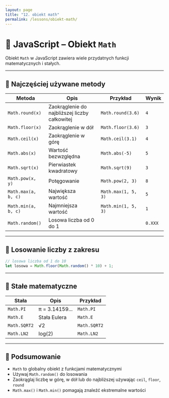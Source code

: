 ```yaml
---
layout: page
title: "12. obiekt math"
permalink: /lessons/obiekt-math/
---
```


# 🧮 JavaScript – Obiekt `Math`

Obiekt `Math` w JavaScript zawiera wiele przydatnych funkcji matematycznych i stałych.

---

## 🔹 Najczęściej używane metody

| Metoda               | Opis                             | Przykład            | Wynik     |
|----------------------|----------------------------------|---------------------|-----------|
| `Math.round(x)`      | Zaokrąglenie do najbliższej liczby całkowitej | `Math.round(3.6)` | `4`       |
| `Math.floor(x)`      | Zaokrąglenie w dół               | `Math.floor(3.6)`   | `3`       |
| `Math.ceil(x)`       | Zaokrąglenie w górę              | `Math.ceil(3.1)`    | `4`       |
| `Math.abs(x)`        | Wartość bezwzględna              | `Math.abs(-5)`      | `5`       |
| `Math.sqrt(x)`       | Pierwiastek kwadratowy           | `Math.sqrt(9)`      | `3`       |
| `Math.pow(x, y)`     | Potęgowanie                      | `Math.pow(2, 3)`    | `8`       |
| `Math.max(a, b, c)`  | Największa wartość               | `Math.max(1, 5, 3)` | `5`       |
| `Math.min(a, b, c)`  | Najmniejsza wartość              | `Math.min(1, 5, 3)` | `1`       |
| `Math.random()`      | Losowa liczba od 0 do 1          |                     | `0.XXX`   |

---

## 🔸 Losowanie liczby z zakresu

```js
// losowa liczba od 1 do 10
let losowa = Math.floor(Math.random() * 10) + 1;
```

---

## 🔹 Stałe matematyczne

| Stała          | Opis              | Przykład         |
|----------------|-------------------|------------------|
| `Math.PI`      | π = 3.14159...    | `Math.PI`        |
| `Math.E`       | Stała Eulera      | `Math.E`         |
| `Math.SQRT2`   | √2                | `Math.SQRT2`     |
| `Math.LN2`     | log(2)            | `Math.LN2`       |

---

## 🧠 Podsumowanie

- `Math` to globalny obiekt z funkcjami matematycznymi
- Używaj `Math.random()` do losowania
- Zaokrąglaj liczbę w górę, w dół lub do najbliższej używając `ceil`, `floor`, `round`
- `Math.max()` i `Math.min()` pomagają znaleźć ekstremalne wartości
